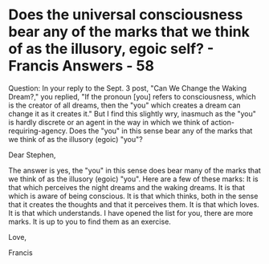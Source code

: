 # Does the universal consciousness bear any of the marks that we think of as the illusory, egoic self? - Francis Answers - 58

Question: In your reply to the Sept. 3 post, &quot;Can We Change the Waking Dream?,&quot; you replied, &quot;If the pronoun [you] refers to consciousness, which is the creator of all dreams, then the &quot;you&quot; which creates a dream can change it as it creates it.&quot; But I find this slightly wry, inasmuch as the &quot;you&quot; is hardly discrete or an agent in the way in which we think of action-requiring-agency. Does the &quot;you&quot; in this sense bear any of the marks that we think of as the illusory (egoic) &quot;you&quot;?

Dear Stephen,

The answer is yes, the &quot;you&quot; in this sense does bear many of the marks that we think of as the illusory (egoic) &quot;you&quot;. Here are a few of these marks: It is that which perceives the night dreams and the waking dreams. It is that which is aware of being conscious. It is that which thinks, both in the sense that it creates the thoughts and that it perceives them. It is that which loves. It is that which understands. I have opened the list for you, there are more marks. It is up to you to find them as an exercise.

Love,

Francis



  







